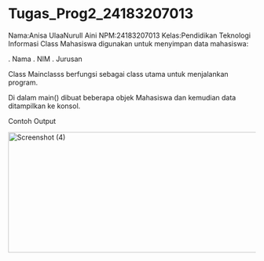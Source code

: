 # Tugas_Prog2_24183207013
Nama:Anisa UlaaNurull Aini
NPM:24183207013
Kelas:Pendidikan Teknologi Informasi
Class Mahasiswa digunakan untuk menyimpan data mahasiswa:

. Nama
. NIM
. Jurusan

Class Mainclasss berfungsi sebagai class utama untuk menjalankan program.

Di dalam main() dibuat beberapa objek Mahasiswa dan kemudian data ditampilkan ke konsol.


Contoh Output


<img width="567" height="246" alt="Screenshot (4)" src="https://github.com/user-attachments/assets/5dbe7867-2723-4280-ab19-97b0c9d0b43a" />


